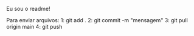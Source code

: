Eu sou o readme!

Para enviar arquivos:
1: git add .
2: git commit -m "mensagem"
3: git pull origin main
4: git push